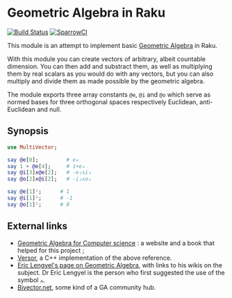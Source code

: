 Geometric Algebra in Raku
===========================

[![Build Status](https://travis-ci.org/grondilu/clifford.svg)](https://travis-ci.org/grondilu/clifford)
[![SparrowCI](https://ci.sparrowhub.io/project/gh-grondilu-clifford/badge)](https://ci.sparrowhub.io)

This module is an attempt to implement basic [Geometric
Algebra](http://en.wikipedia.org/wiki/Geometric_Algebra) in Raku.

With this module you can create vectors of arbitrary, albeit countable
dimension.  You can then add and substract them, as well as multiplying them by
real scalars as you would do with any vectors, but you can also multiply and
divide them as made possible by the geometric algebra.

The module exports three array constants `@e`, `@i` and `@o`
which serve as normed bases for three orthogonal spaces respectively
Euclidean, anti-Euclidean and null.

Synopsis
--------

```raku
use MultiVector;

say @e[0];         # e₀
say 1 + @e[4];     # 1+e₄
say @i[3]∧@e[2];   # -e₂∧i₃
say @o[2]∧@i[2];   # -i₂∧o₂

say @e[1]²;      # 1
say @i[1]²;      # -1
say @o[1]²;      # 0
```

External links
--------------

* [Geometric Algebra for Computer science](http://www.geometricalgebra.net) : a
  website and a book that helped for this project ;
* [Versor](https://github.com/wolftype/versor), a C++ implementation of the
  above reference.
* [Eric Lengyel's page on Geometric Algebra](https://projectivegeometricalgebra.org/),
  with links to his wikis on the subject.  Dr Eric Lengyel is the person who
  first suggested the use of the symbol `⟑`.
* [Bivector.net](https://bivector.net/), some kind of a GA community hub.
